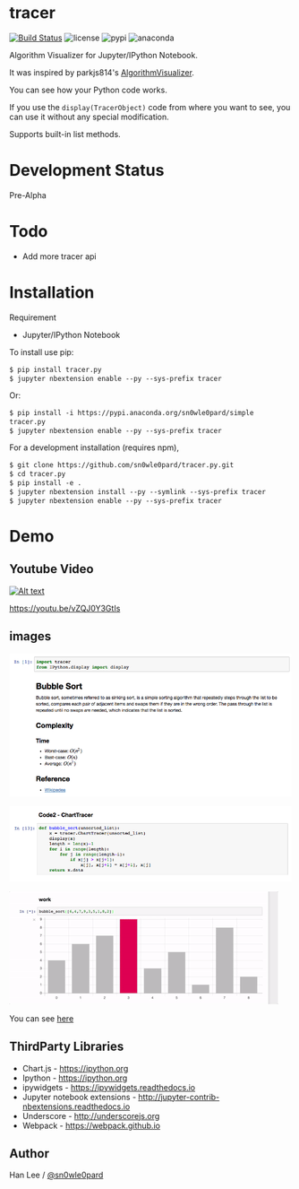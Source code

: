 # tracer
[![Build Status](https://travis-ci.org/sn0wle0pard/tracer.py.svg?branch=master)](https://travis-ci.org/sn0wle0pard/tracer.py)
![license](https://anaconda.org/sn0wle0pard/tracer.py/badges/license.svg)
![pypi](https://anaconda.org/sn0wle0pard/tracer.py/badges/installer/pypi.svg)
![anaconda](https://anaconda.org/sn0wle0pard/tracer.py/badges/version.svg)

Algorithm Visualizer for Jupyter/IPython Notebook.

It was inspired by parkjs814's [AlgorithmVisualizer](https://github.com/parkjs814/AlgorithmVisualizer).

You can see how your Python code works.

If you use the `display(TracerObject)` code from where you want to see, you can use it without any special modification.

Supports built-in list methods.

# Development Status
Pre-Alpha

# Todo
- Add more tracer api

# Installation
Requirement
- Jupyter/IPython Notebook

To install use pip:
```console
$ pip install tracer.py
$ jupyter nbextension enable --py --sys-prefix tracer
```

Or:
```
$ pip install -i https://pypi.anaconda.org/sn0wle0pard/simple tracer.py
$ jupyter nbextension enable --py --sys-prefix tracer
```

For a development installation (requires npm),
```console
$ git clone https://github.com/sn0wle0pard/tracer.py.git
$ cd tracer.py
$ pip install -e .
$ jupyter nbextension install --py --symlink --sys-prefix tracer
$ jupyter nbextension enable --py --sys-prefix tracer
```
# Demo
## Youtube Video
[![Alt text](https://img.youtube.com/vi/vZQJ0Y3GtIs/0.jpg)](https://www.youtube.com/watch?v=vZQJ0Y3GtIs)

https://youtu.be/vZQJ0Y3GtIs

## images

![BubbleSortInfo](src/bubble_info.png)

![BubbleSortCode](src/bubble_code.png)

![BubbleSortWork](src/bubble.gif)

You can see [here](https://github.com/sn0wle0pard/tracer/tree/master/example)

ThirdParty Libraries
-----
* Chart.js - https://ipython.org
* Ipython - https://ipython.org
* ipywidgets - https://ipywidgets.readthedocs.io
* Jupyter notebook extensions - http://jupyter-contrib-nbextensions.readthedocs.io
* Underscore - http://underscorejs.org
* Webpack - https://webpack.github.io


Author
------

Han Lee / [@sn0wle0pard](https://github.com/sn0wle0pard)

